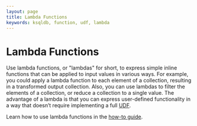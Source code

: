 ```yaml
---
layout: page
title: Lambda Functions
keywords: ksqldb, function, udf, lambda
---
```


# Lambda Functions

Use lambda functions, or "lambdas" for short, to express simple inline functions that can be applied to input values in various ways.
For example, you could apply a lambda function to each element of a collection, resulting in a transformed output collection. 
Also, you can use lambdas to filter the elements of a collection, or reduce a collection to a single value.
The advantage of a lambda is that you can express user-defined functionality in a way that doesn’t require implementing a full [UDF](/how-to-guides/create-a-user-defined-function).

Learn how to use lambda functions in the [how-to guide](/how-to-guides/use-lambda-functions-in-udfs).
